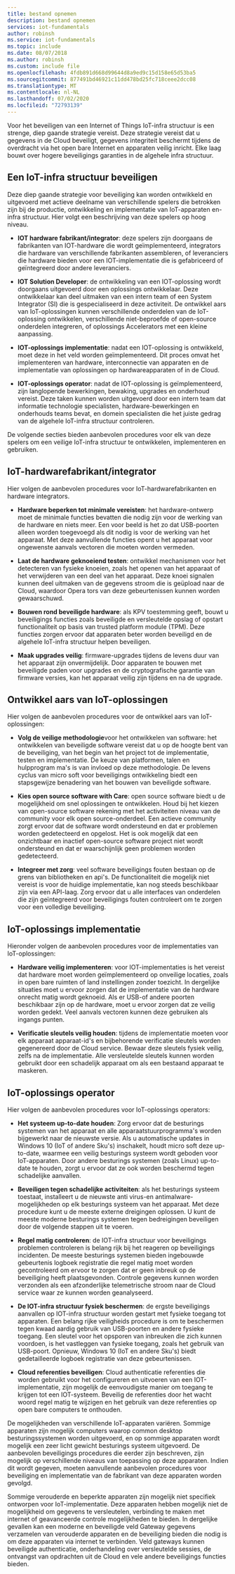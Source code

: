 ```yaml
---
title: bestand opnemen
description: bestand opnemen
services: iot-fundamentals
author: robinsh
ms.service: iot-fundamentals
ms.topic: include
ms.date: 08/07/2018
ms.author: robinsh
ms.custom: include file
ms.openlocfilehash: 4fdb891d668d99644d8a9ed9c15d158e65d53ba5
ms.sourcegitcommit: 877491bd46921c11dd478bd25fc718ceee2dcc08
ms.translationtype: MT
ms.contentlocale: nl-NL
ms.lasthandoff: 07/02/2020
ms.locfileid: "72793139"
---
```

Voor het beveiligen van een Internet of Things IoT-infra structuur is een strenge, diep gaande strategie vereist. Deze strategie vereist dat u gegevens in de Cloud beveiligt, gegevens integriteit beschermt tijdens de overdracht via het open bare Internet en apparaten veilig inricht. Elke laag bouwt over hogere beveiligings garanties in de algehele infra structuur.

## <a name="secure-an-iot-infrastructure"></a>Een IoT-infra structuur beveiligen

Deze diep gaande strategie voor beveiliging kan worden ontwikkeld en uitgevoerd met actieve deelname van verschillende spelers die betrokken zijn bij de productie, ontwikkeling en implementatie van IoT-apparaten en-infra structuur. Hier volgt een beschrijving van deze spelers op hoog niveau.

* **IOT hardware fabrikant/integrator**: deze spelers zijn doorgaans de fabrikanten van IOT-hardware die wordt geïmplementeerd, integrators die hardware van verschillende fabrikanten assembleren, of leveranciers die hardware bieden voor een IOT-implementatie die is gefabriceerd of geïntegreerd door andere leveranciers.

* **IOT Solution Developer**: de ontwikkeling van een IOT-oplossing wordt doorgaans uitgevoerd door een oplossings ontwikkelaar. Deze ontwikkelaar kan deel uitmaken van een intern team of een System Integrator (SI) die is gespecialiseerd in deze activiteit. De ontwikkel aars van IoT-oplossingen kunnen verschillende onderdelen van de IoT-oplossing ontwikkelen, verschillende niet-beproefde of open-source onderdelen integreren, of oplossings Accelerators met een kleine aanpassing.

* **IOT-oplossings implementatie**: nadat een IOT-oplossing is ontwikkeld, moet deze in het veld worden geïmplementeerd. Dit proces omvat het implementeren van hardware, interconnectie van apparaten en de implementatie van oplossingen op hardwareapparaten of in de Cloud.

* **IOT-oplossings operator**: nadat de IOT-oplossing is geïmplementeerd, zijn langlopende bewerkingen, bewaking, upgrades en onderhoud vereist. Deze taken kunnen worden uitgevoerd door een intern team dat informatie technologie specialisten, hardware-bewerkingen en onderhouds teams bevat, en domein specialisten die het juiste gedrag van de algehele IoT-infra structuur controleren.

De volgende secties bieden aanbevolen procedures voor elk van deze spelers om een veilige IoT-infra structuur te ontwikkelen, implementeren en gebruiken.

## <a name="iot-hardware-manufacturerintegrator"></a>IoT-hardwarefabrikant/integrator

Hier volgen de aanbevolen procedures voor IoT-hardwarefabrikanten en hardware integrators.

* **Hardware beperken tot minimale vereisten**: het hardware-ontwerp moet de minimale functies bevatten die nodig zijn voor de werking van de hardware en niets meer. Een voor beeld is het zo dat USB-poorten alleen worden toegevoegd als dit nodig is voor de werking van het apparaat. Met deze aanvullende functies opent u het apparaat voor ongewenste aanvals vectoren die moeten worden vermeden.

* **Laat de hardware geknoeiend testen**: ontwikkel mechanismen voor het detecteren van fysieke knoeien, zoals het openen van het apparaat of het verwijderen van een deel van het apparaat. Deze knoei signalen kunnen deel uitmaken van de gegevens stroom die is geüpload naar de Cloud, waardoor Opera tors van deze gebeurtenissen kunnen worden gewaarschuwd.

* **Bouwen rond beveiligde hardware**: als KPV toestemming geeft, bouwt u beveiligings functies zoals beveiligde en versleutelde opslag of opstart functionaliteit op basis van trusted platform module (TPM). Deze functies zorgen ervoor dat apparaten beter worden beveiligd en de algehele IoT-infra structuur helpen beveiligen.

* **Maak upgrades veilig**: firmware-upgrades tijdens de levens duur van het apparaat zijn onvermijdelijk. Door apparaten te bouwen met beveiligde paden voor upgrades en de cryptografische garantie van firmware versies, kan het apparaat veilig zijn tijdens en na de upgrade.

## <a name="iot-solution-developer"></a>Ontwikkel aars van IoT-oplossingen

Hier volgen de aanbevolen procedures voor de ontwikkel aars van IoT-oplossingen:

* **Volg de veilige methodologie**voor het ontwikkelen van software: het ontwikkelen van beveiligde software vereist dat u op de hoogte bent van de beveiliging, van het begin van het project tot de implementatie, testen en implementatie. De keuze van platformen, talen en hulpprogram ma's is van invloed op deze methodologie. De levens cyclus van micro soft voor beveiligings ontwikkeling biedt een stapsgewijze benadering van het bouwen van beveiligde software.

* **Kies open source software with Care**: open source software biedt u de mogelijkheid om snel oplossingen te ontwikkelen. Houd bij het kiezen van open-source software rekening met het activiteiten niveau van de community voor elk open source-onderdeel. Een actieve community zorgt ervoor dat de software wordt ondersteund en dat er problemen worden gedetecteerd en opgelost. Het is ook mogelijk dat een onzichtbaar en inactief open-source software project niet wordt ondersteund en dat er waarschijnlijk geen problemen worden gedetecteerd.

* **Integreer met zorg**: veel software beveiligings fouten bestaan op de grens van bibliotheken en api's. De functionaliteit die mogelijk niet vereist is voor de huidige implementatie, kan nog steeds beschikbaar zijn via een API-laag. Zorg ervoor dat u alle interfaces van onderdelen die zijn geïntegreerd voor beveiligings fouten controleert om te zorgen voor een volledige beveiliging.

## <a name="iot-solution-deployer"></a>IoT-oplossings implementatie

Hieronder volgen de aanbevolen procedures voor de implementaties van IoT-oplossingen:

* **Hardware veilig implementeren**: voor IOT-implementaties is het vereist dat hardware moet worden geïmplementeerd op onveilige locaties, zoals in open bare ruimten of land instellingen zonder toezicht. In dergelijke situaties moet u ervoor zorgen dat de implementatie van de hardware onrecht matig wordt geknoeid. Als er USB-of andere poorten beschikbaar zijn op de hardware, moet u ervoor zorgen dat ze veilig worden gedekt. Veel aanvals vectoren kunnen deze gebruiken als ingangs punten.

* **Verificatie sleutels veilig houden**: tijdens de implementatie moeten voor elk apparaat apparaat-id's en bijbehorende verificatie sleutels worden gegenereerd door de Cloud service. Bewaar deze sleutels fysiek veilig, zelfs na de implementatie. Alle versleutelde sleutels kunnen worden gebruikt door een schadelijk apparaat om als een bestaand apparaat te maskeren.

## <a name="iot-solution-operator"></a>IoT-oplossings operator

Hier volgen de aanbevolen procedures voor IoT-oplossings operators:

* **Het systeem up-to-date houden**: Zorg ervoor dat de besturings systemen van het apparaat en alle apparaatstuurprogramma's worden bijgewerkt naar de nieuwste versie. Als u automatische updates in Windows 10 (IoT of andere Sku's) inschakelt, houdt micro soft deze up-to-date, waarmee een veilig besturings systeem wordt geboden voor IoT-apparaten. Door andere besturings systemen (zoals Linux) up-to-date te houden, zorgt u ervoor dat ze ook worden beschermd tegen schadelijke aanvallen.

* **Beveiligen tegen schadelijke activiteiten**: als het besturings systeem toestaat, installeert u de nieuwste anti virus-en antimalware-mogelijkheden op elk besturings systeem van het apparaat. Met deze procedure kunt u de meeste externe dreigingen oplossen. U kunt de meeste moderne besturings systemen tegen bedreigingen beveiligen door de volgende stappen uit te voeren.

* **Regel matig controleren**: de IOT-infra structuur voor beveiligings problemen controleren is belang rijk bij het reageren op beveiligings incidenten. De meeste besturings systemen bieden ingebouwde gebeurtenis logboek registratie die regel matig moet worden gecontroleerd om ervoor te zorgen dat er geen inbreuk op de beveiliging heeft plaatsgevonden. Controle gegevens kunnen worden verzonden als een afzonderlijke telemetrische stroom naar de Cloud service waar ze kunnen worden geanalyseerd.

* **De IOT-infra structuur fysiek beschermen**: de ergste beveiligings aanvallen op IOT-infra structuur worden gestart met fysieke toegang tot apparaten. Een belang rijke veiligheids procedure is om te beschermen tegen kwaad aardig gebruik van USB-poorten en andere fysieke toegang. Een sleutel voor het opsporen van inbreuken die zich kunnen voordoen, is het vastleggen van fysieke toegang, zoals het gebruik van USB-poort. Opnieuw, Windows 10 (IoT en andere Sku's) biedt gedetailleerde logboek registratie van deze gebeurtenissen.

* **Cloud referenties beveiligen**: Cloud authenticatie referenties die worden gebruikt voor het configureren en uitvoeren van een IOT-implementatie, zijn mogelijk de eenvoudigste manier om toegang te krijgen tot een IOT-systeem. Beveilig de referenties door het wacht woord regel matig te wijzigen en het gebruik van deze referenties op open bare computers te onthouden.

De mogelijkheden van verschillende IoT-apparaten variëren. Sommige apparaten zijn mogelijk computers waarop common desktop besturingssystemen worden uitgevoerd, en op sommige apparaten wordt mogelijk een zeer licht gewicht besturings systeem uitgevoerd. De aanbevolen beveiligings procedures die eerder zijn beschreven, zijn mogelijk op verschillende niveaus van toepassing op deze apparaten. Indien dit wordt gegeven, moeten aanvullende aanbevolen procedures voor beveiliging en implementatie van de fabrikant van deze apparaten worden gevolgd.

Sommige verouderde en beperkte apparaten zijn mogelijk niet specifiek ontworpen voor IoT-implementatie. Deze apparaten hebben mogelijk niet de mogelijkheid om gegevens te versleutelen, verbinding te maken met internet of geavanceerde controle mogelijkheden te bieden. In dergelijke gevallen kan een moderne en beveiligde veld Gateway gegevens verzamelen van verouderde apparaten en de beveiliging bieden die nodig is om deze apparaten via internet te verbinden. Veld gateways kunnen beveiligde authenticatie, onderhandeling over versleutelde sessies, de ontvangst van opdrachten uit de Cloud en vele andere beveiligings functies bieden.